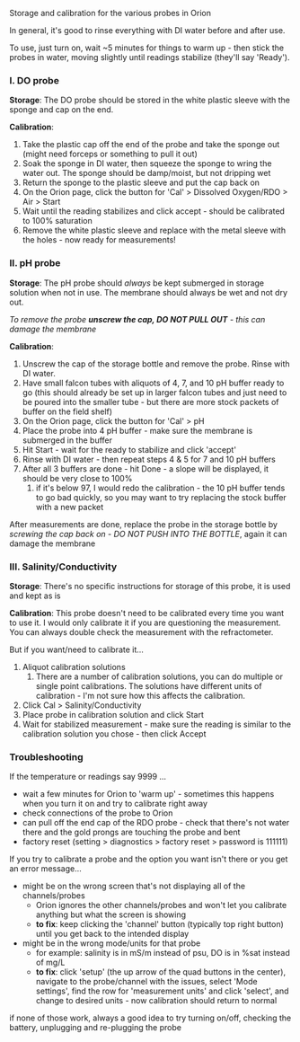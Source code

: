Storage and calibration for the various probes in Orion

In general, it's good to rinse everything with DI water before and after use.

To use, just turn on, wait ~5 minutes for things to warm up - then stick the probes in water, moving slightly until readings stabilize (they'll say 'Ready').

### I. DO probe

**Storage**: The DO probe should be stored in the white plastic sleeve with the sponge and cap on the end. 

**Calibration**: 
1. Take the plastic cap off the end of the probe and take the sponge out (might need forceps or something to pull it out)
2. Soak the sponge in DI water, then squeeze the sponge to wring the water out. The sponge should be damp/moist, but not dripping wet
3. Return the sponge to the plastic sleeve and put the cap back on
4. On the Orion page, click the button for 'Cal' > Dissolved Oxygen/RDO > Air > Start
5. Wait until the reading stabilizes and click accept - should be calibrated to 100% saturation
6. Remove the white plastic sleeve and replace with the metal sleeve with the holes - now ready for measurements!

### II. pH probe

**Storage**: The pH probe should *always* be kept submerged in storage solution when not in use. The membrane should always be wet and not dry out. 

*To remove the probe **unscrew the cap, DO NOT PULL OUT** - this can damage the membrane*

**Calibration**:
1. Unscrew the cap of the storage bottle and remove the probe. Rinse with DI water. 
2. Have small falcon tubes with aliquots of 4, 7, and 10 pH buffer ready to go (this should already be set up in larger falcon tubes and just need to be poured into the smaller tube - but there are more stock packets of buffer on the field shelf)
3. On the Orion page, click the button for 'Cal' > pH 
4. Place the probe into 4 pH buffer - make sure the membrane is submerged in the buffer
5. Hit Start - wait for the ready to stabilize and click 'accept'
6. Rinse with DI water - then repeat steps 4 & 5 for 7 and 10 pH buffers
7. After all 3 buffers are done - hit Done - a slope will be displayed, it should be very close to 100%
	1. if it's below 97, I would redo the calibration - the 10 pH buffer tends to go bad quickly, so you may want to try replacing the stock buffer with a new packet

After measurements are done, replace the probe in the storage bottle by *screwing the cap back on - DO NOT PUSH INTO THE BOTTLE*, again it can damage the membrane

### III. Salinity/Conductivity

**Storage**: There's no specific instructions for storage of this probe, it is used and kept as is

**Calibration**: This probe doesn't need to be calibrated every time you want to use it. I would only calibrate it if you are questioning the measurement. You can always double check the measurement with the refractometer.

But if you want/need to calibrate it...
1. Aliquot calibration solutions
	1. There are a number of calibration solutions, you can do multiple or single point calibrations. The solutions have different units of calibration - I'm not sure how this affects the calibration. 
2. Click Cal > Salinity/Conductivity 
3. Place probe in calibration solution and click Start
4. Wait for stabilized measurement - make sure the reading is similar to the calibration solution you chose - then click Accept


### Troubleshooting

If the temperature or readings say 9999 ...
- wait a few minutes for Orion to 'warm up' - sometimes this happens when you turn it on and try to calibrate right away
- check connections of the probe to Orion
- can pull off the end cap of the RDO probe - check that there's not water there and the gold prongs are touching the probe and bent
- factory reset (setting > diagnostics > factory reset > password is 111111)

If you try to calibrate a probe and the option you want isn't there or you get an error message...
- might be on the wrong screen that's not displaying all of the channels/probes
	- Orion ignores the other channels/probes and won't let you calibrate anything but what the screen is showing
	- **to fix**: keep clicking the 'channel' button (typically top right button) until you get back to the intended display
- might be in the wrong mode/units for that probe
	- for example: salinity is in mS/m instead of psu, DO is in %sat instead of mg/L
	- **to fix**: click 'setup' (the up arrow of the quad buttons in the center), navigate to the probe/channel with the issues, select 'Mode settings', find the row for 'measurement units' and click 'select', and change to desired units - now calibration should return to normal


if none of those work, always a good idea to try turning on/off, checking the battery, unplugging and re-plugging the probe